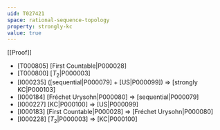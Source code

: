 ```yaml
---
uid: T027421
space: rational-sequence-topology
property: strongly-kc
value: true
---
```

[[Proof]]

* [T000805] [First Countable|P000028]
* [T000800] [$T_2$|P000003]
* [I000235] ([sequential|P000079] + [US|P000099]) => [strongly KC|P000103]
* [I000184] [Fréchet Urysohn|P000080] => [sequential|P000079]
* [I000227] [KC|P000100] => [US|P000099]
* [I000183] [First Countable|P000028] => [Fréchet Urysohn|P000080]
* [I000228] [$T_2$|P000003] => [KC|P000100]

